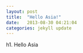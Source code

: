 ```yaml
---
layout: post
title:  "Hello Asia!"
date:   2013-08-30 04:21:04
categories: jekyll update
---
```


h1. Hello Asia
